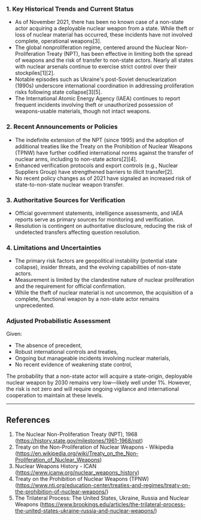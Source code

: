 ### 1. Key Historical Trends and Current Status

- As of November 2021, there has been no known case of a non-state actor acquiring a deployable nuclear weapon from a state. While theft or loss of nuclear material has occurred, these incidents have not involved complete, operational weapons[3].
- The global nonproliferation regime, centered around the Nuclear Non-Proliferation Treaty (NPT), has been effective in limiting both the spread of weapons and the risk of transfer to non-state actors. Nearly all states with nuclear arsenals continue to exercise strict control over their stockpiles[1][2].
- Notable episodes such as Ukraine's post-Soviet denuclearization (1990s) underscore international coordination in addressing proliferation risks following state collapse[3][5].
- The International Atomic Energy Agency (IAEA) continues to report frequent incidents involving theft or unauthorized possession of weapons-usable materials, though not intact weapons.

### 2. Recent Announcements or Policies

- The indefinite extension of the NPT (since 1995) and the adoption of additional treaties like the Treaty on the Prohibition of Nuclear Weapons (TPNW) have further codified international norms against the transfer of nuclear arms, including to non-state actors[2][4].
- Enhanced verification protocols and export controls (e.g., Nuclear Suppliers Group) have strengthened barriers to illicit transfer[2].
- No recent policy changes as of 2021 have signaled an increased risk of state-to-non-state nuclear weapon transfer.

### 3. Authoritative Sources for Verification

- Official government statements, intelligence assessments, and IAEA reports serve as primary sources for monitoring and verification.
- Resolution is contingent on authoritative disclosure, reducing the risk of undetected transfers affecting question resolution.

### 4. Limitations and Uncertainties

- The primary risk factors are geopolitical instability (potential state collapse), insider threats, and the evolving capabilities of non-state actors.
- Measurement is limited by the clandestine nature of nuclear proliferation and the requirement for official confirmation.
- While the theft of nuclear material is not uncommon, the acquisition of a complete, functional weapon by a non-state actor remains unprecedented.

### Adjusted Probabilistic Assessment

Given:
- The absence of precedent,
- Robust international controls and treaties,
- Ongoing but manageable incidents involving nuclear materials,
- No recent evidence of weakening state control,

The probability that a non-state actor will acquire a state-origin, deployable nuclear weapon by 2030 remains very low—likely well under 1%. However, the risk is not zero and will require ongoing vigilance and international cooperation to maintain at these levels.

---

## References

1. The Nuclear Non-Proliferation Treaty (NPT), 1968 (https://history.state.gov/milestones/1961-1968/npt)
2. Treaty on the Non-Proliferation of Nuclear Weapons - Wikipedia (https://en.wikipedia.org/wiki/Treaty_on_the_Non-Proliferation_of_Nuclear_Weapons)
3. Nuclear Weapons History - ICAN (https://www.icanw.org/nuclear_weapons_history)
4. Treaty on the Prohibition of Nuclear Weapons (TPNW) (https://www.nti.org/education-center/treaties-and-regimes/treaty-on-the-prohibition-of-nuclear-weapons/)
5. The Trilateral Process: The United States, Ukraine, Russia and Nuclear Weapons (https://www.brookings.edu/articles/the-trilateral-process-the-united-states-ukraine-russia-and-nuclear-weapons/)